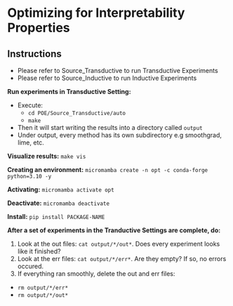 # Optimizing for Interpretability Properties


## Instructions
* Please refer to Source_Transductive to run Transductive Experiments 
* Please refer to Source_Inductive to run Inductive Experiments 

**Run experiments in Transductive Setting:**
* Execute:
  * `cd POE/Source_Transductive/auto`
  * `make`
* Then it will start writing the results into a directory called `output`
* Under output, every method has its own subdirectory e.g smoothgrad, lime, etc. 

**Visualize results:** `make vis`

**Creating an environment:** `micromamba create -n opt -c conda-forge python=3.10 -y`

**Activating:** `micromamba activate opt`

**Deactivate:** `micromamba deactivate`

**Install:** `pip install PACKAGE-NAME`


**After a set of experiments in the Tranductive Settings are complete, do:**
1. Look at the out files: `cat output/*/out*`. Does every experiment looks like it finished?
2. Look at the err files: `cat output/*/err*`. Are they empty? If so, no errors occured.
3. If everything ran smoothly, delete the out and err files:
  * `rm output/*/err*`
  * `rm output/*/out*`
